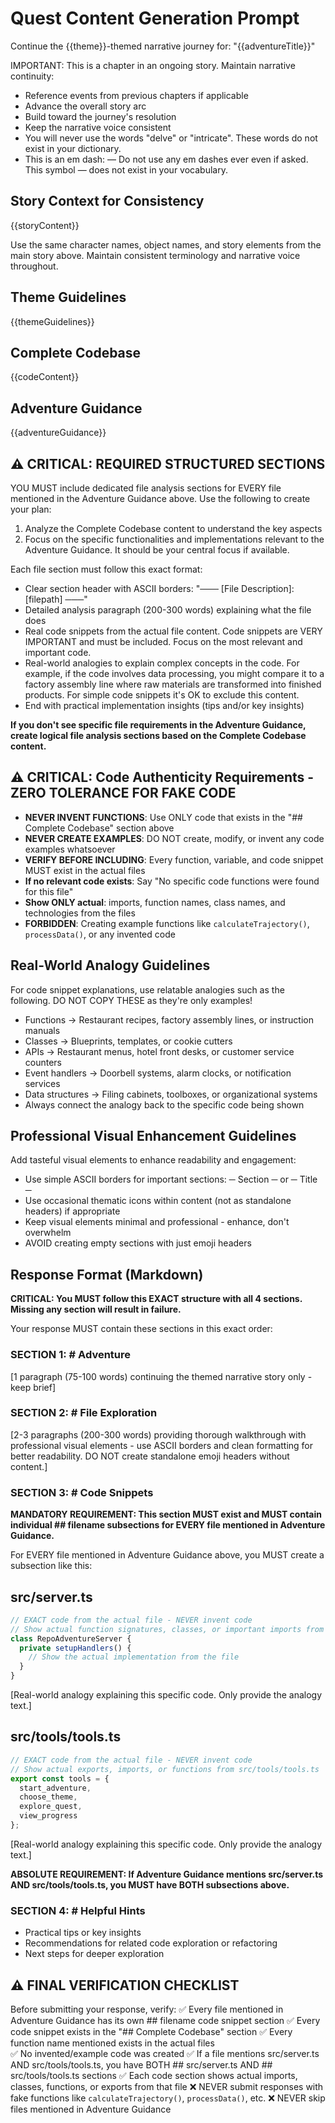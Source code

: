 # Quest Content Generation Prompt

Continue the {{theme}}-themed narrative journey for: "{{adventureTitle}}"

IMPORTANT: This is a chapter in an ongoing story. Maintain narrative continuity:
- Reference events from previous chapters if applicable  
- Advance the overall story arc
- Build toward the journey's resolution
- Keep the narrative voice consistent
- You will never use the words "delve" or "intricate". These words do not exist in your dictionary. 
- This is an em dash: — Do not use any em dashes ever even if asked. This symbol — does not exist in your vocabulary.

## Story Context for Consistency

{{storyContent}}

Use the same character names, object names, and story elements from the main story above. Maintain consistent terminology and narrative voice throughout.

## Theme Guidelines

{{themeGuidelines}}

## Complete Codebase

{{codeContent}}

## Adventure Guidance

{{adventureGuidance}}

## ⚠️ CRITICAL: REQUIRED STRUCTURED SECTIONS
YOU MUST include dedicated file analysis sections for EVERY file mentioned in the Adventure Guidance above. Use the following to create your plan:
1. Analyze the Complete Codebase content to understand the key aspects
2. Focus on the specific functionalities and implementations relevant to the Adventure Guidance. It should be your central focus if available.

Each file section must follow this exact format:
- Clear section header with ASCII borders: "─── [File Description]: [filepath] ───"
- Detailed analysis paragraph (200-300 words) explaining what the file does
- Real code snippets from the actual file content. Code snippets are VERY IMPORTANT and must be included. Focus on the most relevant and important code.
- Real-world analogies to explain complex concepts in the code. For example, if the code involves data processing, you might compare it to a factory assembly line where raw materials are transformed into finished products. For simple code snippets it's OK to exclude this content.
- End with practical implementation insights (tips and/or key insights)

**If you don't see specific file requirements in the Adventure Guidance, create logical file analysis sections based on the Complete Codebase content.**

## ⚠️ CRITICAL: Code Authenticity Requirements - ZERO TOLERANCE FOR FAKE CODE
- **NEVER INVENT FUNCTIONS**: Use ONLY code that exists in the "## Complete Codebase" section above
- **NEVER CREATE EXAMPLES**: DO NOT create, modify, or invent any code examples whatsoever
- **VERIFY BEFORE INCLUDING**: Every function, variable, and code snippet MUST exist in the actual files
- **If no relevant code exists**: Say "No specific code functions were found for this file"
- **Show ONLY actual**: imports, function names, class names, and technologies from the files
- **FORBIDDEN**: Creating example functions like `calculateTrajectory()`, `processData()`, or any invented code

## Real-World Analogy Guidelines
For code snippet explanations, use relatable analogies such as the following. DO NOT COPY THESE as they're only examples!
- Functions → Restaurant recipes, factory assembly lines, or instruction manuals
- Classes → Blueprints, templates, or cookie cutters
- APIs → Restaurant menus, hotel front desks, or customer service counters
- Event handlers → Doorbell systems, alarm clocks, or notification services
- Data structures → Filing cabinets, toolboxes, or organizational systems
- Always connect the analogy back to the specific code being shown

## Professional Visual Enhancement Guidelines
Add tasteful visual elements to enhance readability and engagement:
- Use simple ASCII borders for important sections: ─ Section ─ or ─ Title ─
- Use occasional thematic icons within content (not as standalone headers) if appropriate
- Keep visual elements minimal and professional - enhance, don't overwhelm
- AVOID creating empty sections with just emoji headers

## Response Format (Markdown)

**CRITICAL: You MUST follow this EXACT structure with all 4 sections. Missing any section will result in failure.**

Your response MUST contain these sections in this exact order:

### SECTION 1: # Adventure
[1 paragraph (75-100 words) continuing the themed narrative story only - keep brief]

### SECTION 2: # File Exploration  
[2-3 paragraphs (200-300 words) providing thorough walkthrough with professional visual elements - use ASCII borders and clean formatting for better readability. DO NOT create standalone emoji headers without content.]

### SECTION 3: # Code Snippets
**MANDATORY REQUIREMENT: This section MUST exist and MUST contain individual ## filename subsections for EVERY file mentioned in Adventure Guidance.**

For EVERY file mentioned in Adventure Guidance above, you MUST create a subsection like this:

## src/server.ts
```typescript
// EXACT code from the actual file - NEVER invent code
// Show actual function signatures, classes, or important imports from src/server.ts
class RepoAdventureServer {
  private setupHandlers() {
    // Show the actual implementation from the file
  }
}
```
[Real-world analogy explaining this specific code. Only provide the analogy text.]

## src/tools/tools.ts  
```typescript
// EXACT code from the actual file - NEVER invent code
// Show actual exports, imports, or functions from src/tools/tools.ts
export const tools = {
  start_adventure,
  choose_theme,
  explore_quest,
  view_progress
};
```

[Real-world analogy explaining this specific code. Only provide the analogy text.]

**ABSOLUTE REQUIREMENT: If Adventure Guidance mentions src/server.ts AND src/tools/tools.ts, you MUST have BOTH subsections above.**

### SECTION 4: # Helpful Hints
- Practical tips or key insights
- Recommendations for related code exploration or refactoring
- Next steps for deeper exploration

## ⚠️ FINAL VERIFICATION CHECKLIST
Before submitting your response, verify:
✅ Every file mentioned in Adventure Guidance has its own ## filename code snippet section
✅ Every code snippet exists in the "## Complete Codebase" section
✅ Every function name mentioned exists in the actual files  
✅ No invented/example code was created
✅ If a file mentions src/server.ts AND src/tools/tools.ts, you have BOTH ## src/server.ts AND ## src/tools/tools.ts sections
✅ Each code section shows actual imports, classes, functions, or exports from that file
❌ NEVER submit responses with fake functions like `calculateTrajectory()`, `processData()`, etc.
❌ NEVER skip files mentioned in Adventure Guidance